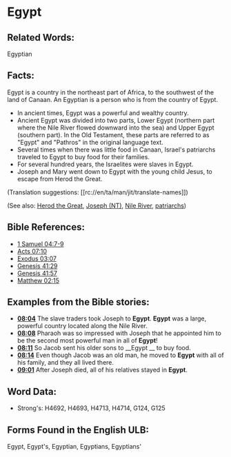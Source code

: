 # Egypt

## Related Words:

Egyptian


## Facts:

Egypt is a country in the northeast part of Africa, to the southwest of the land of Canaan. An Egyptian is a person who is from the country of Egypt.

* In ancient times, Egypt was a powerful and wealthy country.
* Ancient Egypt was divided into two parts, Lower Egypt (northern part where the Nile River flowed downward into the sea) and Upper Egypt (southern part). In the Old Testament, these parts are referred to as "Egypt" and "Pathros" in the original language text.
* Several times when there was little food in Canaan, Israel's patriarchs traveled to Egypt to buy food for their families.
* For several hundred years, the Israelites were slaves in Egypt.
* Joseph and Mary went down to Egypt with the young child Jesus, to escape from Herod the Great.

(Translation suggestions: [[rc://en/ta/man/jit/translate-names]])

(See also: [Herod the Great](../names/herodthegreat.md), [Joseph (NT)](../names/josephnt.md), [Nile River](../names/nileriver.md), [patriarchs](../other/patriarchs.md))

## Bible References:

* [1 Samuel 04:7-9](rc://en/tn/help/1sa/04/07)
* [Acts 07:10](rc://en/tn/help/act/07/10)
* [Exodus 03:07](rc://en/tn/help/exo/03/07)
* [Genesis 41:29](rc://en/tn/help/gen/41/29)
* [Genesis 41:57](rc://en/tn/help/gen/41/57)
* [Matthew 02:15](rc://en/tn/help/mat/02/15)

## Examples from the Bible stories:

* __[08:04](rc://en/tn/help/obs/08/04)__ The slave traders took Joseph to __Egypt__. __Egypt__ was a large, powerful country located along the Nile River.
* __[08:08](rc://en/tn/help/obs/08/08)__ Pharaoh was so impressed with Joseph that he appointed him to be the second most powerful man in all of __Egypt__!
* __[08:11](rc://en/tn/help/obs/08/11)__ So Jacob sent his older sons to __Egypt __ to buy food.
* __[08:14](rc://en/tn/help/obs/08/14)__ Even though Jacob was an old man, he moved to __Egypt__ with all of his family, and they all lived there.
* __[09:01](rc://en/tn/help/obs/09/01)__ After Joseph died, all of his relatives stayed in __Egypt__.

## Word Data:

* Strong's: H4692, H4693, H4713, H4714, G124, G125

## Forms Found in the English ULB:

Egypt, Egypt's, Egyptian, Egyptians, Egyptians'



